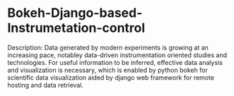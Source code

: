 # Bokeh-Django-based-Instrumetation-control
Description:      Data generated by modern experiments is growing at an increasing pace, notabley data-driven instrumentation oriented studies and technologies.     For useful information to be inferred, effective data analysis and visualization is necessary, which is enabled by python bokeh for scientific data visualization aided by django web framework for remote hosting and data retrieval.
